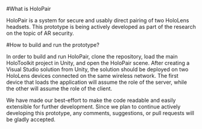#What is HoloPair

HoloPair is a system for secure and usably direct pairing of two HoloLens headsets.
This prototype is being actively developed as part of the research on the topic of AR security.

#How to build and run the prototype?

In order to build and run HoloPair, clone the repository, load the main HoloToolkit project in Unity, and open the HoloPair scene.
After creating a Visual Studio solution from Unity, the solution should be deployed on two HoloLens devices connected on the same wireless network.
The first device that loads the application will assume the role of the server, while the other will assume the role of the client.

We have made our best-effort to make the code readable and easily extensible for further development.
Since we plan to continue actively developing this prototype, any comments, suggestions, or pull requests will be gladly accepted.
